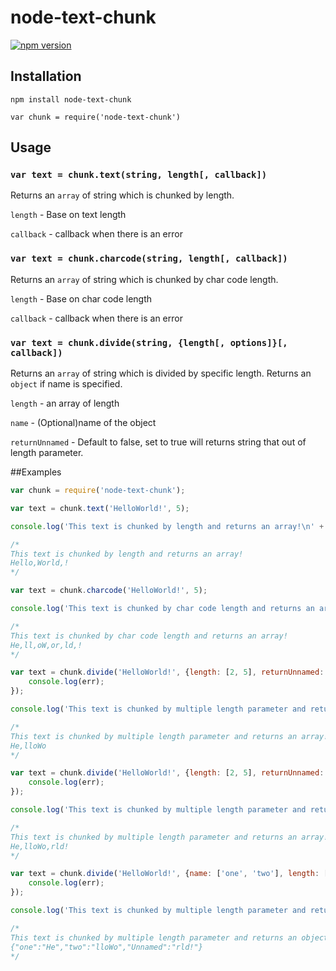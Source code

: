 # node-text-chunk

[![npm version](https://badge.fury.io/js/node-text-chunk.svg)](https://badge.fury.io/js/node-text-chunk)

## Installation

```
npm install node-text-chunk
```

```
var chunk = require('node-text-chunk')
```

## Usage

### `var text = chunk.text(string, length[, callback])`

Returns an `array` of string which is chunked by length.

`length` - Base on text length

`callback` - callback when there is an error

### `var text = chunk.charcode(string, length[, callback])`

Returns an `array` of string which is chunked by char code length.

`length` - Base on char code length

`callback` - callback when there is an error

### `var text = chunk.divide(string, {length[, options]}[, callback])`

Returns an `array` of string which is divided by specific length. Returns an `object` if name is specified.

`length` - an array of length

`name` - (Optional)name of the object

`returnUnnamed` - Default to false, set to true will returns string that out of length parameter.

##Examples

```js
var chunk = require('node-text-chunk');

var text = chunk.text('HelloWorld!', 5);

console.log('This text is chunked by length and returns an array!\n' + text);

/*
This text is chunked by length and returns an array!
Hello,World,!
*/

var text = chunk.charcode('HelloWorld!', 5);

console.log('This text is chunked by char code length and returns an array!\n' + text);

/*
This text is chunked by char code length and returns an array!
He,ll,oW,or,ld,!
*/

var text = chunk.divide('HelloWorld!', {length: [2, 5], returnUnnamed: false}, function(err){
	console.log(err);
});

console.log('This text is chunked by multiple length parameter and returns an array!\n' + text);

/*
This text is chunked by multiple length parameter and returns an array!
He,lloWo
*/

var text = chunk.divide('HelloWorld!', {length: [2, 5], returnUnnamed: true}, function(err){
	console.log(err);
});

console.log('This text is chunked by multiple length parameter and returns an array!\n' + text);

/*
This text is chunked by multiple length parameter and returns an array!
He,lloWo,rld!
*/

var text = chunk.divide('HelloWorld!', {name: ['one', 'two'], length: [2, 5], returnUnnamed: true}, function(err){
	console.log(err);
});

console.log('This text is chunked by multiple length parameter and returns an object!\n' + JSON.stringify(text));

/*
This text is chunked by multiple length parameter and returns an object!
{"one":"He","two":"lloWo","Unnamed":"rld!"}
*/